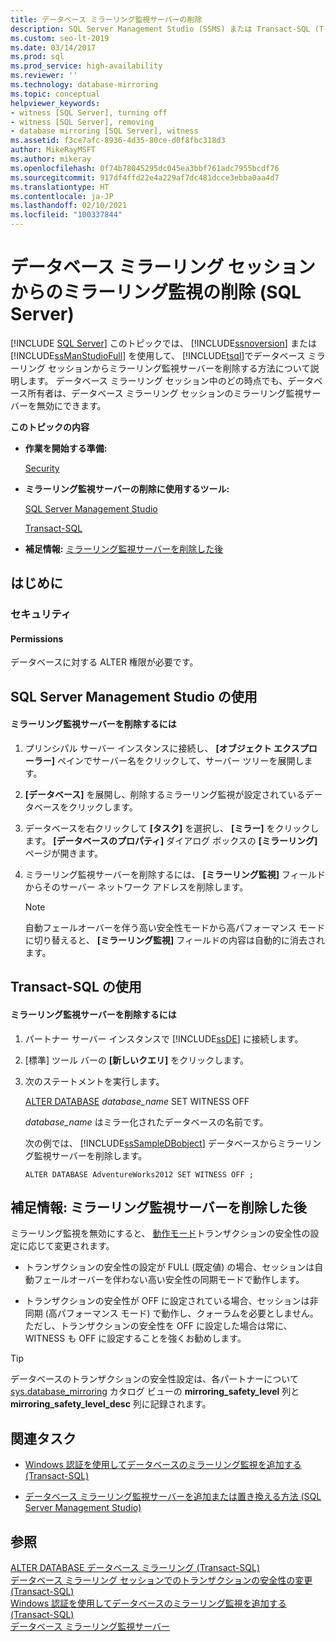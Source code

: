 ```yaml
---
title: データベース ミラーリング監視サーバーの削除
description: SQL Server Management Studio (SSMS) または Transact-SQL (T-SQL) を使用してデータベース ミラーリング セッションからミラーリング監視サーバーを削除する方法について説明します。
ms.custom: seo-lt-2019
ms.date: 03/14/2017
ms.prod: sql
ms.prod_service: high-availability
ms.reviewer: ''
ms.technology: database-mirroring
ms.topic: conceptual
helpviewer_keywords:
- witness [SQL Server], turning off
- witness [SQL Server], removing
- database mirroring [SQL Server], witness
ms.assetid: f3ce7afc-8936-4d35-80ce-d0f8fbc318d3
author: MikeRayMSFT
ms.author: mikeray
ms.openlocfilehash: 0f74b78045295dc045ea3bbf761adc7955bcdf76
ms.sourcegitcommit: 917df4ffd22e4a229af7dc481dcce3ebba0aa4d7
ms.translationtype: HT
ms.contentlocale: ja-JP
ms.lasthandoff: 02/10/2021
ms.locfileid: "100337844"
---
```

# <a name="remove-the-witness-from-a-database-mirroring-session-sql-server"></a>データベース ミラーリング セッションからのミラーリング監視の削除 (SQL Server)
 [!INCLUDE [SQL Server](../../includes/applies-to-version/sqlserver.md)]
  このトピックでは、 [!INCLUDE[ssnoversion](../../includes/ssnoversion-md.md)] または [!INCLUDE[ssManStudioFull](../../includes/ssmanstudiofull-md.md)] を使用して、 [!INCLUDE[tsql](../../includes/tsql-md.md)]でデータベース ミラーリング セッションからミラーリング監視サーバーを削除する方法について説明します。 データベース ミラーリング セッション中のどの時点でも、データベース所有者は、データベース ミラーリング セッションのミラーリング監視サーバーを無効にできます。  
  
 **このトピックの内容**  
  
-   **作業を開始する準備:**  
  
     [Security](#Security)  
  
-   **ミラーリング監視サーバーの削除に使用するツール:**  
  
     [SQL Server Management Studio](#SSMSProcedure)  
  
     [Transact-SQL](#TsqlProcedure)  
  
-   **補足情報:** [ミラーリング監視サーバーを削除した後](#FollowUp)  
  
##  <a name="before-you-begin"></a><a name="BeforeYouBegin"></a> はじめに  
  
###  <a name="security"></a><a name="Security"></a> セキュリティ  
  
####  <a name="permissions"></a><a name="Permissions"></a> Permissions  
 データベースに対する ALTER 権限が必要です。  
  
##  <a name="using-sql-server-management-studio"></a><a name="SSMSProcedure"></a> SQL Server Management Studio の使用  
  
#### <a name="to-remove-the-witness"></a>ミラーリング監視サーバーを削除するには  
  
1.  プリンシパル サーバー インスタンスに接続し、 **[オブジェクト エクスプローラー]** ペインでサーバー名をクリックして、サーバー ツリーを展開します。  
  
2.  **[データベース]** を展開し、削除するミラーリング監視が設定されているデータベースをクリックします。  
  
3.  データベースを右クリックして **[タスク]** を選択し、 **[ミラー]** をクリックします。 **[データベースのプロパティ]** ダイアログ ボックスの **[ミラーリング]** ページが開きます。  
  
4.  ミラーリング監視サーバーを削除するには、 **[ミラーリング監視]** フィールドからそのサーバー ネットワーク アドレスを削除します。  
  
    > [!NOTE]  
    >  自動フェールオーバーを伴う高い安全性モードから高パフォーマンス モードに切り替えると、 **[ミラーリング監視]** フィールドの内容は自動的に消去されます。  
  
##  <a name="using-transact-sql"></a><a name="TsqlProcedure"></a> Transact-SQL の使用  
  
#### <a name="to-remove-the-witness"></a>ミラーリング監視サーバーを削除するには  
  
1.  パートナー サーバー インスタンスで [!INCLUDE[ssDE](../../includes/ssde-md.md)] に接続します。  
  
2.  [標準] ツール バーの **[新しいクエリ]** をクリックします。  
  
3.  次のステートメントを実行します。  
  
     [ALTER DATABASE](../../t-sql/statements/alter-database-transact-sql-database-mirroring.md) *database_name* SET WITNESS OFF  
  
     *database_name* はミラー化されたデータベースの名前です。  
  
     次の例では、 [!INCLUDE[ssSampleDBobject](../../includes/sssampledbobject-md.md)] データベースからミラーリング監視サーバーを削除します。  
  
    ```  
    ALTER DATABASE AdventureWorks2012 SET WITNESS OFF ;  
    ```  
  
##  <a name="follow-up-after-removing-the-witness"></a><a name="FollowUp"></a>補足情報: ミラーリング監視サーバーを削除した後  
 ミラーリング監視を無効にすると、 [動作モード](../../database-engine/database-mirroring/database-mirroring-operating-modes.md)トランザクションの安全性の設定に応じて変更されます。  
  
-   トランザクションの安全性の設定が FULL (既定値) の場合、セッションは自動フェールオーバーを伴わない高い安全性の同期モードで動作します。  
  
-   トランザクションの安全性が OFF に設定されている場合、セッションは非同期 (高パフォーマンス モード) で動作し、クォーラムを必要としません。 ただし、トランザクションの安全性を OFF に設定した場合は常に、WITNESS も OFF に設定することを強くお勧めします。  
  
> [!TIP]  
>  データベースのトランザクションの安全性設定は、各パートナーについて [sys.database_mirroring](../../relational-databases/system-catalog-views/sys-database-mirroring-transact-sql.md) カタログ ビューの **mirroring_safety_level** 列と **mirroring_safety_level_desc** 列に記録されます。  
  
##  <a name="related-tasks"></a><a name="RelatedTasks"></a> 関連タスク  
  
-   [Windows 認証を使用してデータベースのミラーリング監視を追加する &#40;Transact-SQL&#41;](../../database-engine/database-mirroring/add-a-database-mirroring-witness-using-windows-authentication-transact-sql.md)  
  
-   [データベース ミラーリング監視サーバーを追加または置き換える方法 &#40;SQL Server Management Studio&#41;](../../database-engine/database-mirroring/add-or-replace-a-database-mirroring-witness-sql-server-management-studio.md)  
  
## <a name="see-also"></a>参照  
 [ALTER DATABASE データベース ミラーリング &#40;Transact-SQL&#41;](../../t-sql/statements/alter-database-transact-sql-database-mirroring.md)   
 [データベース ミラーリング セッションでのトランザクションの安全性の変更 &#40;Transact-SQL&#41;](../../database-engine/database-mirroring/change-transaction-safety-in-a-database-mirroring-session-transact-sql.md)   
 [Windows 認証を使用してデータベースのミラーリング監視を追加する &#40;Transact-SQL&#41;](../../database-engine/database-mirroring/add-a-database-mirroring-witness-using-windows-authentication-transact-sql.md)   
 [データベース ミラーリング監視サーバー](../../database-engine/database-mirroring/database-mirroring-witness.md)  
  
  
